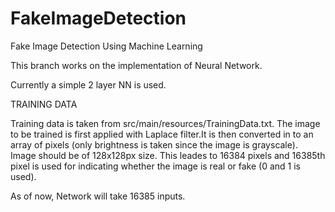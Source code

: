 # FakeImageDetection
Fake Image Detection Using Machine Learning

This branch works on the implementation of Neural Network.

Currently a simple 2 layer NN is used. 

TRAINING DATA

Training data is taken from src/main/resources/TrainingData.txt. The image to be trained is first applied with Laplace filter.It is then converted in to an array of pixels (only brightness is taken since the image is grayscale). Image should be of 128x128px size. This leades to 16384 pixels and 16385th pixel is used for indicating whether the image is real or fake (0 and 1 is used).

As of now, Network will take 16385 inputs.

